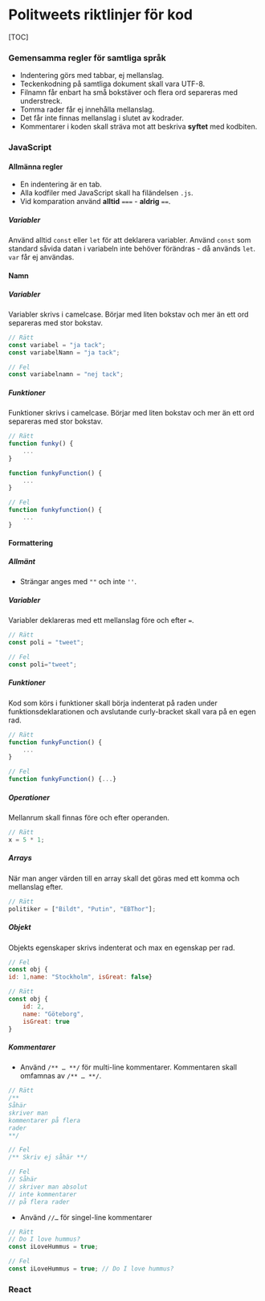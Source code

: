 # Politweets riktlinjer för kod

[TOC]



### Gemensamma regler för samtliga språk

* Indentering görs med tabbar, ej mellanslag.
* Teckenkodning på samtliga dokument skall vara UTF-8.
* Filnamn får enbart ha små bokstäver och flera ord separeras med understreck.
* Tomma rader får ej innehålla mellanslag.
* Det får inte finnas mellanslag i slutet av kodrader.
* Kommentarer i koden skall sträva mot att beskriva **syftet** med kodbiten.



### JavaScript

#### Allmänna regler

* En indentering är en tab.
* Alla kodfiler med JavaScript skall ha filändelsen `.js`.
* Vid komparation använd **alltid** `===` - **aldrig** `==`.



##### Variabler

Använd alltid `const` eller `let` för att deklarera variabler. Använd `const` som standard såvida datan i variabeln inte behöver förändras - då används `let`.
`var` får ej användas.

#### Namn

##### Variabler

Variabler skrivs i camelcase. Börjar med liten bokstav och mer än ett ord separeras med stor bokstav.

```javascript
// Rätt
const variabel = "ja tack";
const variabelNamn = "ja tack";

// Fel
const variabelnamn = "nej tack";
```



##### Funktioner

Funktioner skrivs i camelcase. Börjar med liten bokstav och mer än ett ord separeras med stor bokstav.

```javascript
// Rätt
function funky() {
	...
}

function funkyFunction() {
	...
}

// Fel
function funkyfunction() {
	...
}
```



#### Formattering

##### Allmänt

* Strängar anges med `""` och inte `''`.



##### Variabler

Variabler deklareras med ett mellanslag före och efter `=`.

```javascript
// Rätt
const poli = "tweet";

// Fel
const poli="tweet";
```



##### Funktioner

Kod som körs i funktioner skall börja indenterat på raden under funktionsdeklarationen och avslutande curly-bracket skall vara på en egen rad.

```javascript
// Rätt
function funkyFunction() {
	...
}

// Fel
function funkyFunction() {...}
```



##### Operationer

Mellanrum skall finnas före och efter operanden.

```javascript
// Rätt
x = 5 * 1;
```



##### Arrays

När man anger värden till en array skall det göras med ett komma och mellanslag efter.

```javascript
// Rätt
politiker = ["Bildt", "Putin", "EBThor"];
```



##### Objekt

Objekts egenskaper skrivs indenterat och max en egenskap per rad.

```javascript
// Fel
const obj {
id: 1,name: "Stockholm", isGreat: false}

// Rätt
const obj {
	id: 2,
	name: "Göteborg",
	isGreat: true
}
```



##### Kommentarer

* Använd `/** … **/` för multi-line kommentarer. Kommentaren skall omfamnas av `/** … **/`.

```javascript
// Rätt
/** 
Såhär
skriver man
kommentarer på flera
rader
**/

// Fel
/** Skriv ej såhär **/

// Fel
// Såhär
// skriver man absolut
// inte kommentarer
// på flera rader
```

* Använd `//…` för singel-line kommentarer

```javascript
// Rätt
// Do I love hummus?
const iLoveHummus = true;

// Fel
const iLoveHummus = true; // Do I love hummus?
```





### React


